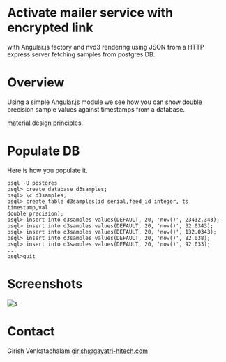 Activate mailer service with encrypted link
===========================================

with Angular.js factory and nvd3 rendering using JSON
 from a HTTP express server fetching samples from postgres DB.

Overview
========

Using a simple Angular.js module we see how
 you can show double precision sample values 
against timestamps
from a database.

 material design principles.


Populate DB
===========


Here is how you populate it.
```
psql -U postgres
psql> create database d3samples;
psql> \c d3samples;
psql> create table d3samples(id serial,feed_id integer, ts timestamp,val
double precision);
psql> insert into d3samples values(DEFAULT, 20, 'now()', 23432.343);
psql> insert into d3samples values(DEFAULT, 20, 'now()', 32.0343);
psql> insert into d3samples values(DEFAULT, 20, 'now()', 132.0343);
psql> insert into d3samples values(DEFAULT, 20, 'now()', 82.038);
psql> insert into d3samples values(DEFAULT, 20, 'now()', 92.033);
...
psql>quit
```

Screenshots
===========

![s](https://cloud.githubusercontent.com/assets/6890469/23995134/3f4ee6e8-0a6e-11e7-801c-e7f267e18a6d.jpg)


Contact
=======

Girish Venkatachalam <girish@gayatri-hitech.com>
